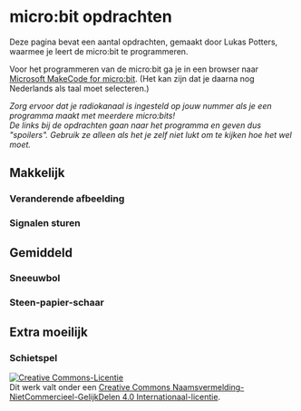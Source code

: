 # micro:bit opdrachten

Deze pagina bevat een aantal opdrachten, gemaakt door Lukas Potters, waarmee je leert de micro:bit te programmeren.

Voor het programmeren van de micro:bit ga je in een browser naar <a href="https://makecode.microbit.org/#editor" target="_blank">Microsoft MakeCode for micro:bit</a>. (Het kan zijn dat je daarna nog Nederlands als taal moet selecteren.)

*Zorg ervoor dat je radiokanaal is ingesteld op jouw nummer als je een programma maakt met meerdere micro:bits!*  
*De links bij de opdrachten gaan naar het programma en geven dus "spoilers". Gebruik ze alleen als het je zelf niet lukt om te kijken hoe het wel moet.*

## Makkelijk

### Veranderende afbeelding

### Signalen sturen

## Gemiddeld

### Sneeuwbol

### Steen-papier-schaar

## Extra moeilijk

### Schietspel

<a rel="license" href="http://creativecommons.org/licenses/by-nc-sa/4.0/"><img alt="Creative Commons-Licentie" style="border-width:0" src="https://i.creativecommons.org/l/by-nc-sa/4.0/88x31.png" /></a><br />Dit werk valt onder een <a rel="license" href="http://creativecommons.org/licenses/by-nc-sa/4.0/deed.nl">Creative Commons Naamsvermelding-NietCommercieel-GelijkDelen 4.0 Internationaal-licentie</a>.
